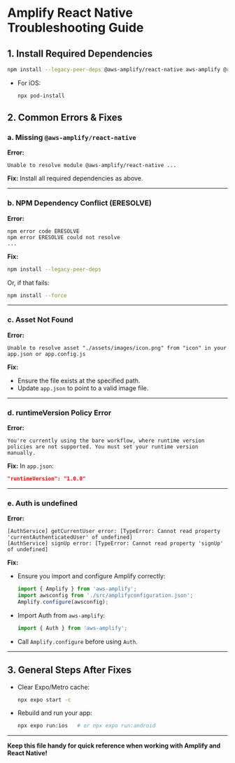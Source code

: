 # Amplify React Native Troubleshooting Guide

## 1. Install Required Dependencies

```sh
npm install --legacy-peer-deps @aws-amplify/react-native aws-amplify @react-native-community/netinfo @react-native-async-storage/async-storage react-native-get-random-values
```

- For iOS:
  ```sh
  npx pod-install
  ```

## 2. Common Errors & Fixes

### a. Missing `@aws-amplify/react-native`
**Error:**
```
Unable to resolve module @aws-amplify/react-native ...
```
**Fix:** Install all required dependencies as above.

---

### b. NPM Dependency Conflict (ERESOLVE)
**Error:**
```
npm error code ERESOLVE
npm error ERESOLVE could not resolve
...
```
**Fix:**
```sh
npm install --legacy-peer-deps
```
Or, if that fails:
```sh
npm install --force
```

---

### c. Asset Not Found
**Error:**
```
Unable to resolve asset "./assets/images/icon.png" from "icon" in your app.json or app.config.js
```
**Fix:**
- Ensure the file exists at the specified path.
- Update `app.json` to point to a valid image file.

---

### d. runtimeVersion Policy Error
**Error:**
```
You're currently using the bare workflow, where runtime version policies are not supported. You must set your runtime version manually.
```
**Fix:**
In `app.json`:
```json
"runtimeVersion": "1.0.0"
```

---

### e. Auth is undefined
**Error:**
```
[AuthService] getCurrentUser error: [TypeError: Cannot read property 'currentAuthenticatedUser' of undefined]
[AuthService] signUp error: [TypeError: Cannot read property 'signUp' of undefined]
```
**Fix:**
- Ensure you import and configure Amplify correctly:
  ```js
  import { Amplify } from 'aws-amplify';
  import awsconfig from './src/amplifyconfiguration.json';
  Amplify.configure(awsconfig);
  ```
- Import Auth from `aws-amplify`:
  ```js
  import { Auth } from 'aws-amplify';
  ```
- Call `Amplify.configure` before using `Auth`.

---

## 3. General Steps After Fixes

- Clear Expo/Metro cache:
  ```sh
  npx expo start -c
  ```
- Rebuild and run your app:
  ```sh
  npx expo run:ios   # or npx expo run:android
  ```

---

**Keep this file handy for quick reference when working with Amplify and React Native!** 